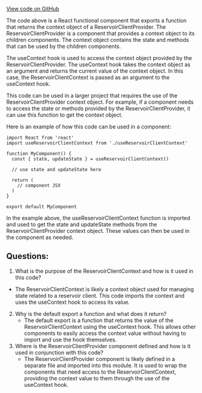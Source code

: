 [View code on GitHub](zoo-labs/zoo/blob/master/ui/src/hooks/useReservoirClient.ts)

The code above is a React functional component that exports a function that returns the context object of a ReservoirClientProvider. The ReservoirClientProvider is a component that provides a context object to its children components. The context object contains the state and methods that can be used by the children components.

The useContext hook is used to access the context object provided by the ReservoirClientProvider. The useContext hook takes the context object as an argument and returns the current value of the context object. In this case, the ReservoirClientContext is passed as an argument to the useContext hook.

This code can be used in a larger project that requires the use of the ReservoirClientProvider context object. For example, if a component needs to access the state or methods provided by the ReservoirClientProvider, it can use this function to get the context object. 

Here is an example of how this code can be used in a component:

```
import React from 'react'
import useReservoirClientContext from './useReservoirClientContext'

function MyComponent() {
  const { state, updateState } = useReservoirClientContext()

  // use state and updateState here

  return (
    // component JSX
  )
}

export default MyComponent
```

In the example above, the useReservoirClientContext function is imported and used to get the state and updateState methods from the ReservoirClientProvider context object. These values can then be used in the component as needed.
## Questions: 
 1. What is the purpose of the ReservoirClientContext and how is it used in this code?
   - The ReservoirClientContext is likely a context object used for managing state related to a reservoir client. This code imports the context and uses the useContext hook to access its value.
2. Why is the default export a function and what does it return?
   - The default export is a function that returns the value of the ReservoirClientContext using the useContext hook. This allows other components to easily access the context value without having to import and use the hook themselves.
3. Where is the ReservoirClientProvider component defined and how is it used in conjunction with this code?
   - The ReservoirClientProvider component is likely defined in a separate file and imported into this module. It is used to wrap the components that need access to the ReservoirClientContext, providing the context value to them through the use of the useContext hook.